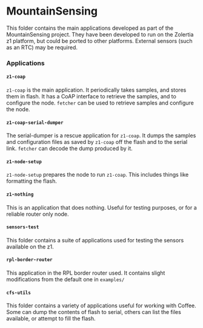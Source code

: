 # MountainSensing

This folder contains the main applications developed as part of the MountainSensing project.
They have been developed to run on the Zolertia z1 platform,
but could be ported to other platforms.
External sensors (such as an RTC) may be required.

### Applications

#### `z1-coap`

`z1-coap` is the main application.
It periodically takes samples, and stores them in flash.
It has a CoAP interface to retrieve the samples,
and to configure the node.
`fetcher` can be used to retrieve samples and configure the node.

#### `z1-coap-serial-dumper`

The serial-dumper is a rescue application for `z1-coap`.
It dumps the samples and configuration files as saved by
`z1-coap` off the flash and to the serial link.
`fetcher` can decode the dump produced by it.

#### `z1-node-setup`

`z1-node-setup` prepares the node to run `z1-coap`.
This includes things like formatting the flash.

#### `z1-nothing`

This is an application that does nothing.
Useful for testing purposes,
or for a reliable router only node.

#### `sensors-test`

This folder contains a suite of applications used
for testing the sensors available on the z1.

#### `rpl-border-router`

This application in the RPL border router used.
It contains slight modifications from the default
one in `examples/`

#### `cfs-utils`

This folder contains a variety of applications
useful for working with Coffee.
Some can dump the contents of flash to serial,
others can list the files available,
or attempt to fill the flash.

